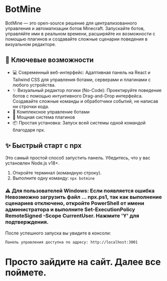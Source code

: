 # BotMine
BotMine — это open-source решение для централизованного управления и автоматизации ботов Minecraft. Запускайте ботов, управляйте ими в реальном времени, расширяйте их возможности с помощью плагинов и создавайте сложные сценарии поведения в визуальном редакторе.
## 🚀 Ключевые возможности
* 💻 Современный веб-интерфейс: Адаптивная панель на React и Tailwind CSS для управления ботами, серверами и плагинами с любого устройства.
* ✨ Визуальный редактор логики (No-Code): Проектируйте поведение ботов с помощью интуитивного Drag-and-Drop интерфейса. Создавайте сложные команды и обработчики событий, не написав ни строчки кода.
* 🤖 Комплексное управление ботами
* 🔌 Мощная система плагинов
* 📦 Простая установка: Запуск всей системы одной командой благодаря npx.

## ✨ Быстрый старт с npx
Это самый простой способ запустить панель. Убедитесь, что у вас установлен Node.js v18+.
1. Откройте терминал (командную строку).
2. Выполните одну команду:
``npx botmine``

### ⚠️ Для пользователей Windows: Если появляется ошибка Невозможно загрузить файл ... npx.ps1, так как выполнение сценариев отключено, откройте PowerShell от имени администратора и выполните Set-ExecutionPolicy RemoteSigned -Scope CurrentUser. Нажмите 'Y' для подтверждения.

После успешного запуска вы увидите в консоли:

```Панель управления доступна по адресу: http://localhost:3001```

# Просто зайдите на сайт. Далее все поймете.